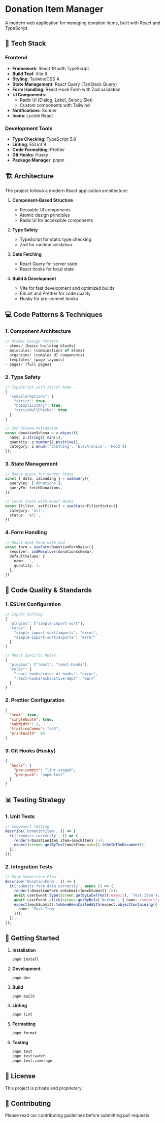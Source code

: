 # Donation Item Manager

A modern web application for managing donation items, built with React and TypeScript.

## 🚀 Tech Stack

### Frontend

- **Framework**: React 19 with TypeScript
- **Build Tool**: Vite 6
- **Styling**: TailwindCSS 4
- **State Management**: React Query (TanStack Query)
- **Form Handling**: React Hook Form with Zod validation
- **UI Components**:
  - Radix UI (Dialog, Label, Select, Slot)
  - Custom components with Tailwind
- **Notifications**: Sonner
- **Icons**: Lucide React

### Development Tools

- **Type Checking**: TypeScript 5.8
- **Linting**: ESLint 9
- **Code Formatting**: Prettier
- **Git Hooks**: Husky
- **Package Manager**: pnpm

## 🏗️ Architecture

The project follows a modern React application architecture:

1. **Component-Based Structure**

   - Reusable UI components
   - Atomic design principles
   - Radix UI for accessible components

2. **Type Safety**

   - TypeScript for static type checking
   - Zod for runtime validation

3. **Date Fetching**

   - React Query for server state
   - React hooks for local state

4. **Build & Development**
   - Vite for fast development and optimized builds
   - ESLint and Prettier for code quality
   - Husky for pre-commit hooks

## 💻 Code Patterns & Techniques

### 1. Component Architecture

```typescript
// Atomic Design Pattern
- atoms/ (basic building blocks)
- molecules/ (combinations of atoms)
- organisms/ (complex UI components)
- templates/ (page layouts)
- pages/ (full pages)
```

### 2. Type Safety

```typescript
// TypeScript with strict mode
{
  "compilerOptions": {
    "strict": true,
    "noImplicitAny": true,
    "strictNullChecks": true
  }
}

// Zod Schema Validation
const donationSchema = z.object({
  name: z.string().min(1),
  quantity: z.number().positive(),
  category: z.enum(['Clothing', 'Electronics', 'Food'])
});
```

### 3. State Management

```typescript
// React Query for Server State
const { data, isLoading } = useQuery({
  queryKey: ['donations'],
  queryFn: fetchDonations,
})

// Local State with React Hooks
const [filter, setFilter] = useState<FilterState>({
  category: 'all',
  status: 'all',
})
```

### 4. Form Handling

```typescript
// React Hook Form with Zod
const form = useForm<DonationFormData>({
  resolver: zodResolver(donationSchema),
  defaultValues: {
    name: '',
    quantity: 1,
  },
})
```

## 🔧 Code Quality & Standards

### 1. ESLint Configuration

```javascript
// Import Sorting
{
  "plugins": ["simple-import-sort"],
  "rules": {
    "simple-import-sort/imports": "error",
    "simple-import-sort/exports": "error"
  }
}

// React Specific Rules
{
  "plugins": ["react", "react-hooks"],
  "rules": {
    "react-hooks/rules-of-hooks": "error",
    "react-hooks/exhaustive-deps": "warn"
  }
}
```

### 2. Prettier Configuration

```json
{
  "semi": true,
  "singleQuote": true,
  "tabWidth": 2,
  "trailingComma": "es5",
  "printWidth": 80
}
```

### 3. Git Hooks (Husky)

```json
{
  "hooks": {
    "pre-commit": "lint-staged",
    "pre-push": "pnpm test"
  }
}
```

## 📊 Testing Strategy

### 1. Unit Tests

```typescript
// Component Testing
describe('DonationItem', () => {
  it('renders correctly', () => {
    render(<DonationItem item={mockItem} />);
    expect(screen.getByText(mockItem.name)).toBeInTheDocument();
  });
});
```

### 2. Integration Tests

```typescript
// Form Submission Flow
describe('DonationForm', () => {
  it('submits form data correctly', async () => {
    render(<DonationForm onSubmit={mockSubmit} />);
    await userEvent.type(screen.getByLabelText(/name/i), 'Test Item');
    await userEvent.click(screen.getByRole('button', { name: /submit/i }));
    expect(mockSubmit).toHaveBeenCalledWith(expect.objectContaining({
      name: 'Test Item'
    }));
  });
});
```

## 🚀 Getting Started

1. **Installation**

   ```bash
   pnpm install
   ```

2. **Development**

   ```bash
   pnpm dev
   ```

3. **Build**

   ```bash
   pnpm build
   ```

4. **Linting**

   ```bash
   pnpm lint
   ```

5. **Formatting**

   ```bash
   pnpm format
   ```

6. **Testing**
   ```bash
   pnpm test
   pnpm test:watch
   pnpm test:coverage
   ```

## 📝 License

This project is private and proprietary.

## 🤝 Contributing

Please read our contributing guidelines before submitting pull requests.
